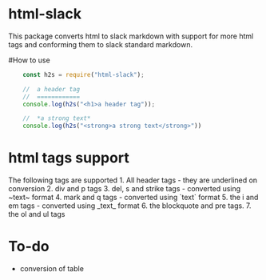 # html-slack
This package converts html to slack markdown with support for more html tags and conforming them to slack standard markdown.

#How to use
```js
    const h2s = require("html-slack");

    //  a header tag
    //  ============
    console.log(h2s("<h1>a header tag"));

    //  *a strong text*
    console.log(h2s("<strong>a strong text</strong>"))
```

# html tags support
The following tags are supported
    1. All header tags - they are underlined on conversion
    2. div and p tags 
    3. del, s  and strike tags - converted using ~text~ format
    4. mark and q tags - converted using \`text\` format
    5. the i and em tags - converted using \_text\_ format
    6. the blockquote and pre tags.
    7. the ol and ul tags

# To-do
- conversion of table